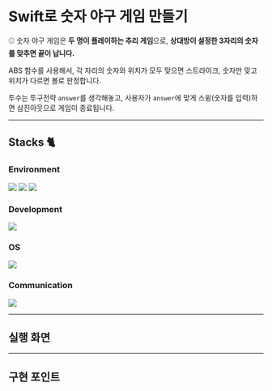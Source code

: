 # Swift로 숫자 야구 게임 만들기

⚾️ 숫자 야구 게임은 **두 명이 플레이하는 추리 게임**으로, **상대방이 설정한 3자리의 숫자를 맞추면 끝이 납니다.**

ABS 함수를 사용해서, 각 자리의 숫자와 위치가 모두 맞으면 스트라이크, 숫자만 맞고 위치가 다르면 볼로 판정합니다.

투수는 투구전략 ```answer```를 생각해놓고, 사용자가 ```answer```에 맞게 스윙(숫자를 입력)하면 삼진아웃으로 게임이 종료됩니다.

---
## Stacks 🐈
### Environment
<img src="https://img.shields.io/badge/Xcode-1575F9.svg?style=for-the-badge&logo=Xcode&logoColor=white"> <img src="https://img.shields.io/badge/github-181717?style=for-the-badge&logo=github&logoColor=white"> <img src="https://img.shields.io/badge/git-F05032?style=for-the-badge&logo=git&logoColor=white">

### Development
<img src="https://img.shields.io/badge/Swift-F05138.svg?style=for-the-badge&logo=swift&logoColor=white">   

### OS
<img src="https://img.shields.io/badge/macOS-000000.svg?style=for-the-badge&logo=apple&logoColor=white">

### Communication
<img src="https://img.shields.io/badge/notion-000000?style=for-the-badge&logo=notion&logoColor=white">

---
## 실행 화면
---
## 구현 포인트











